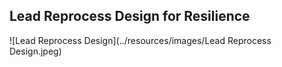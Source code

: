 ## Lead Reprocess Design for Resilience

![Lead Reprocess Design](../resources/images/Lead Reprocess Design.jpeg)